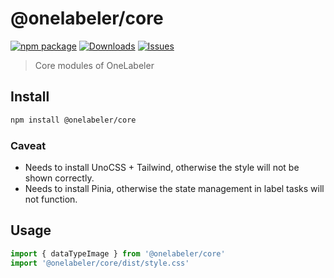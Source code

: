 # @onelabeler/core

[![npm package][npm-img]][npm-url]
[![Downloads][downloads-img]][downloads-url]
[![Issues][issues-img]][issues-url]

> Core modules of OneLabeler

## Install

```bash
npm install @onelabeler/core
```

### Caveat

- Needs to install UnoCSS + Tailwind, otherwise the style will not be shown correctly.
- Needs to install Pinia, otherwise the state management in label tasks will not function.

## Usage

```js
import { dataTypeImage } from '@onelabeler/core'
import '@onelabeler/core/dist/style.css'
```

[downloads-img]: https://img.shields.io/npm/dt/@onelabeler/core
[downloads-url]: https://www.npmtrends.com/@onelabeler/core
[npm-img]: https://img.shields.io/npm/v/@onelabeler/core
[npm-url]: https://www.npmjs.com/package/@onelabeler/core
[issues-img]: https://img.shields.io/github/issues/OneLabeler/core
[issues-url]: https://github.com/OneLabeler/core
